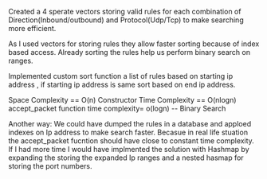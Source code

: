 Created a 4 sperate vectors storing valid rules for each combination of Direction(Inbound/outbound) and Protocol(Udp/Tcp)
to make searching more efficient.

As I used vectors for storing rules they allow faster sorting because of index based access. Already sorting the rules help us 
perform binary search on ranges.

Implemented custom sort function a list of rules based on starting ip address , if starting ip address is same 
sort based on end ip address.


Space Complexity == O(n)
Constructor Time Complexity == O(nlogn)
accept_packet function time complexity= o(logn) -- Binary Search

Another way:
We could have dumped the rules in a database and apploed indexes on Ip address to make search faster. Becasue in real life stuation the accept_packet fucntion should have close to constant time complexity.
If I had more time I would have implmented the solution with Hashmap by expanding the storing the expanded Ip ranges and a nested hasmap for storing the port numbers.
